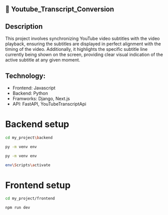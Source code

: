 ## 📌 Youtube_Transcript_Conversion



## Description
This project involves synchronizing YouTube video subtitles with the video playback, ensuring the subtitles are displayed in perfect alignment with the timing of the video. Additionally, it highlights the specific subtitle line currently being shown on the screen, providing clear visual indication of the active subtitle at any given moment.

## Technology:
- Frontend: Javascript
- Backend: Python
- Framworks: Django, Next.js
- API: FastAPI, YouTubeTranscriptApi

# Backend setup
```bash
cd my_project\backend

py -m venv env

py -m venv env

env\Scripts\activate
```



# Frontend setup
```bash
cd my_project/frontend

npm run dev
```





